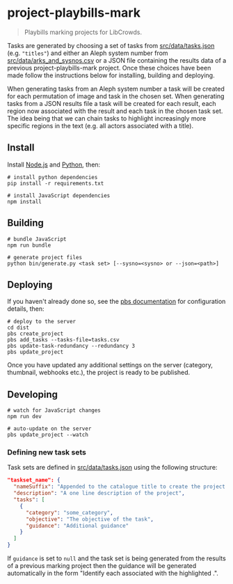 # project-playbills-mark

> Playbills marking projects for LibCrowds.

Tasks are generated by choosing a set of tasks from 
[src/data/tasks.json](src/data/tasks.json) (e.g. `"titles"`) and either an 
Aleph system number from 
[src/data/arks_and_sysnos.csv](src/data/arks_and_sysnos.csv) or a JSON file 
containing the results data of a previous project-playbills-mark project. Once
these choices have been made follow the instructions below for installing, 
building and deploying.

When generating tasks from an Aleph system number a task will be created
for each permutation of image and task in the chosen set. When generating
tasks from a JSON results file a task will be created for each result, each 
region now associated with the result and each task in the chosen task set. 
The idea being that we can chain tasks to highlight increasingly more specific 
regions in the text (e.g. all actors associated with a title). 

## Install

Install [Node.js](https://nodejs.org/en/) and 
[Python](https://www.python.org/downloads/), then:

```
# install python dependencies
pip install -r requirements.txt

# install JavaScript dependencies
npm install
```

## Building

```
# bundle JavaScript
npm run bundle

# generate project files
python bin/generate.py <task set> [--sysno=<sysno> or --json=<path>]
```

## Deploying

If you haven't already done so, see the 
[pbs documentation](https://github.com/Scifabric/pbs#configuring-pbs) 
for configuration details, then:

```
# deploy to the server
cd dist
pbs create_project
pbs add_tasks --tasks-file=tasks.csv
pbs update-task-redundancy --redundancy 3
pbs update_project
```

Once you have updated any additional settings on the server (category, 
thumbnail, webhooks etc.), the project is ready to be published.

## Developing

```
# watch for JavaScript changes
npm run dev

# auto-update on the server
pbs update_project --watch
```

### Defining new task sets

Task sets are defined in [src/data/tasks.json](src/data/tasks.json) using the 
following structure:

``` json
"taskset_name": {
  "nameSuffix": "Appended to the catalogue title to create the project title",
  "description": "A one line description of the project",
  "tasks": [
    {
      "category": "some_category",
      "objective": "The objective of the task",
      "guidance": "Additional guidance"
    }
  ]
}
```

If `guidance` is set to `null` and the task set is being generated from the 
results of a previous marking project then the guidance will be generated 
automatically in the form "Identify each <category> associated with the 
highlighted <parent task category>.".
